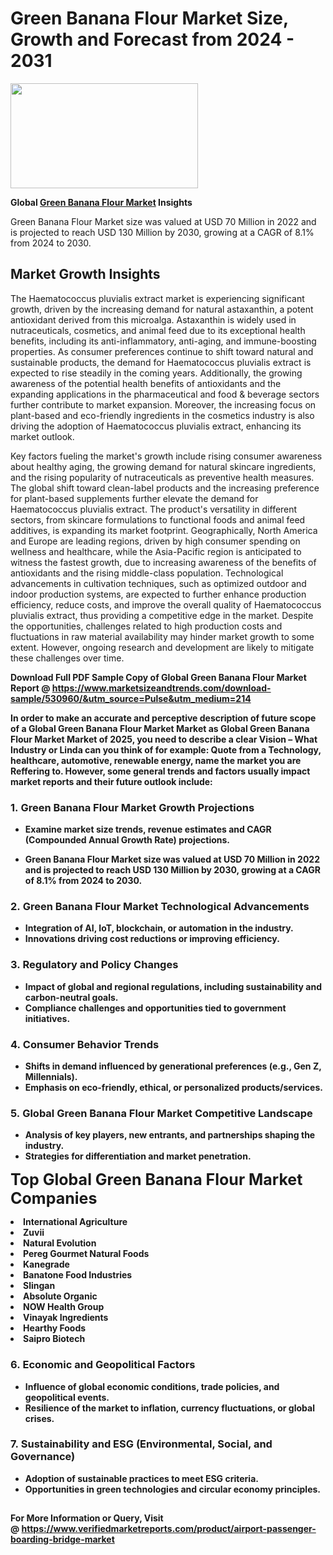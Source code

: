 <H1>Green Banana Flour Market Size, Growth and Forecast from 2024 - 2031</H1><img class="aligncenter size-medium wp-image-584254" src="https://thirdeyenews.in/wp-content/uploads/2024/09/Global-Market-Research-300x168.jpeg" alt="" width="300" height="168" /><p><strong>Global&nbsp;<a href="https://www.marketsizeandtrends.com/download-sample/530960/&amp;utm_source=Pulse&amp;utm_medium=214">Green Banana Flour Market</a> Insights</strong></p><p>Green Banana Flour Market size was valued at USD 70 Million in 2022 and is projected to reach USD 130 Million by 2030, growing at a CAGR of 8.1% from 2024 to 2030.</p><p><h2>Market Growth Insights</h2> <p>The Haematococcus pluvialis extract market is experiencing significant growth, driven by the increasing demand for natural astaxanthin, a potent antioxidant derived from this microalga. Astaxanthin is widely used in nutraceuticals, cosmetics, and animal feed due to its exceptional health benefits, including its anti-inflammatory, anti-aging, and immune-boosting properties. As consumer preferences continue to shift toward natural and sustainable products, the demand for Haematococcus pluvialis extract is expected to rise steadily in the coming years. Additionally, the growing awareness of the potential health benefits of antioxidants and the expanding applications in the pharmaceutical and food & beverage sectors further contribute to market expansion. Moreover, the increasing focus on plant-based and eco-friendly ingredients in the cosmetics industry is also driving the adoption of Haematococcus pluvialis extract, enhancing its market outlook.</p> <p><strong></strong></p> <p>Key factors fueling the market's growth include rising consumer awareness about healthy aging, the growing demand for natural skincare ingredients, and the rising popularity of nutraceuticals as preventive health measures. The global shift toward clean-label products and the increasing preference for plant-based supplements further elevate the demand for Haematococcus pluvialis extract. The product's versatility in different sectors, from skincare formulations to functional foods and animal feed additives, is expanding its market footprint. Geographically, North America and Europe are leading regions, driven by high consumer spending on wellness and healthcare, while the Asia-Pacific region is anticipated to witness the fastest growth, due to increasing awareness of the benefits of antioxidants and the rising middle-class population. Technological advancements in cultivation techniques, such as optimized outdoor and indoor production systems, are expected to further enhance production efficiency, reduce costs, and improve the overall quality of Haematococcus pluvialis extract, thus providing a competitive edge in the market. Despite the opportunities, challenges related to high production costs and fluctuations in raw material availability may hinder market growth to some extent. However, ongoing research and development are likely to mitigate these challenges over time.</p> <p><strong></p><p><span class=""><strong>Download Full PDF Sample Copy of Global Green Banana Flour Market Report</strong> @ <a href="https://www.marketsizeandtrends.com/download-sample/530960/&amp;utm_source=Pulse&amp;utm_medium=214" target="_blank">https://www.marketsizeandtrends.com/download-sample/530960/&amp;utm_source=Pulse&amp;utm_medium=214</a></span></p><p>In order to make an accurate and perceptive description of future scope of a Global&nbsp;Green Banana Flour Market Market as Global&nbsp;Green Banana Flour Market Market of 2025, you need to describe a clear Vision &ndash; What Industry or Linda can you think of for example: Quote from a Technology, healthcare, automotive, renewable energy, name the market you are Reffering to. However, some general trends and factors usually impact market reports and their future outlook include:</p><h3>1.&nbsp;<strong>Green Banana Flour Market Growth Projections</strong></h3><ul><li>Examine market size trends, revenue estimates and CAGR (Compounded Annual Growth Rate) projections.</li><li><p>Green Banana Flour Market size was valued at USD 70 Million in 2022 and is projected to reach USD 130 Million by 2030, growing at a CAGR of 8.1% from 2024 to 2030.</p></li></ul><h3>2.&nbsp;<strong>Green Banana Flour Market Technological Advancements</strong></h3><ul><li>Integration of AI, IoT, blockchain, or automation in the industry.</li><li>Innovations driving cost reductions or improving efficiency.</li></ul><h3>3.&nbsp;<strong>Regulatory and Policy Changes</strong></h3><ul><li>Impact of global and regional regulations, including sustainability and carbon-neutral goals.</li><li>Compliance challenges and opportunities tied to government initiatives.</li></ul><h3>4.&nbsp;<strong>Consumer Behavior Trends</strong></h3><ul><li>Shifts in demand influenced by generational preferences (e.g., Gen Z, Millennials).</li><li>Emphasis on eco-friendly, ethical, or personalized products/services.</li></ul><h3>5.&nbsp;<strong>Global Green Banana Flour Market Competitive Landscape</strong></h3><ul><li>Analysis of key players, new entrants, and partnerships shaping the industry.</li><li>Strategies for differentiation and market penetration.</li></ul><p data-pm-slice="1 1 []"><span style="color: inherit; font-family: inherit; font-size: 25px;">Top Global Green Banana Flour Market Companies</span></p><div class="" data-test-id=""><p><li>International Agriculture</li><li> Zuvii</li><li> Natural Evolution</li><li> Pereg Gourmet Natural Foods</li><li> Kanegrade</li><li> Banatone Food Industries</li><li> Slingan</li><li> Absolute Organic</li><li> NOW Health Group</li><li> Vinayak Ingredients</li><li> Hearthy Foods</li><li> Saipro Biotech</li></p></div><h3>6.&nbsp;<strong>Economic and Geopolitical Factors</strong></h3><ul><li>Influence of global economic conditions, trade policies, and geopolitical events.</li><li>Resilience of the market to inflation, currency fluctuations, or global crises.</li></ul><h3>7.&nbsp;<strong>Sustainability and ESG (Environmental, Social, and Governance)</strong></h3><ul><li>Adoption of sustainable practices to meet ESG criteria.</li><li>Opportunities in green technologies and circular economy principles.</li></ul><h2><strong style="font-size: 14px;">For More Information or Query, Visit @&nbsp;</strong><a style="background-color: #ffffff; font-size: 14px;" href="https://www.marketsizeandtrends.com/report/green-banana-flour-market/" target="_blank">https://www.verifiedmarketreports.com/product/airport-passenger-boarding-bridge-market</a></h2>
